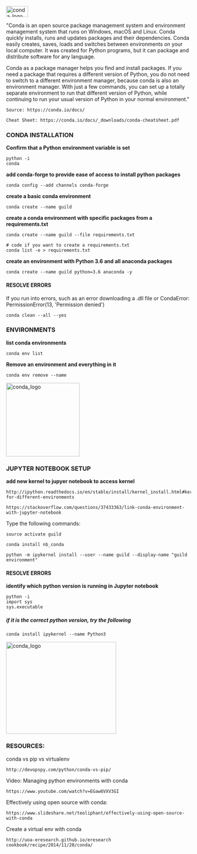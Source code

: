 ﻿
<img src="https://github.com/Alexjmsherman/ml_guild/blob/master/raw_data/images/conda_logo.png" alt="conda_logo" width="60px" height="30" />


"Conda is an open source package management system and environment management system that runs on Windows, macOS and Linux. Conda quickly installs, runs and updates packages and their dependencies. Conda easily creates, saves, loads and switches between environments on your local computer. It was created for Python programs, but it can package and distribute software for any language.

Conda as a package manager helps you find and install packages. If you need a package that requires a different version of Python, you do not need to switch to a different environment manager, because conda is also an environment manager. With just a few commands, you can set up a totally separate environment to run that different version of Python, while continuing to run your usual version of Python in your normal environment."

	Source: https://conda.io/docs/

	Cheat Sheet: https://conda.io/docs/_downloads/conda-cheatsheet.pdf


### CONDA INSTALLATION
**Confirm that a Python environment variable is set**

	python -i
	conda

**add conda-forge to provide ease of access to install python packages**

	conda config --add channels conda-forge

**create a basic conda environment**

	conda create --name guild

**create a conda environment with specific packages from a requirements.txt**

	conda create --name guild --file requirements.txt

	# code if you want to create a requirements.txt
	conda list -e > requirements.txt

**create an environment with Python 3.6 and all anaconda packages**

	conda create --name guild python=3.6 anaconda -y

#### RESOLVE ERRORS
If you run into errors, such as an error downloading a .dll file or CondaError: PermissionError(13, 'Permission denied')

	conda clean --all --yes

### ENVIRONMENTS
**list conda environments**

	conda env list

**Remove an environment and everything in it**

	conda env remove --name

<img src="https://github.com/Alexjmsherman/ml_guild/blob/master/raw_data/images/conda_envs.png" alt="conda_logo" width="200" height="200" />


### JUPYTER NOTEBOOK SETUP
**add new kernel to jupyer notebook to access kernel**

	http://ipython.readthedocs.io/en/stable/install/kernel_install.html#kernels-for-different-environments
	
	https://stackoverflow.com/questions/37433363/link-conda-environment-with-jupyter-notebook


Type the following commands:

	source activate guild
		
	conda install nb_conda
		
	python -m ipykernel install --user --name guild --display-name "guild environment"

#### RESOLVE ERRORS
**identify which python version is running in Jupyter notebook**

	python -i
	import sys
	sys.executable

##### if it is the correct python version, try the following
	conda install ipykernel --name Python3


<img src="https://github.com/Alexjmsherman/ml_guild/blob/master/raw_data/images/conda_stack.png" alt="conda_logo" width="300" height="250" />


### RESOURCES:
conda vs pip vs virtualenv

	http://devopspy.com/python/conda-vs-pip/

Video: Managing python environments with conda

	https://www.youtube.com/watch?v=EGaw6VXV3GI

Effectively using open source with conda: 

	https://www.slideshare.net/teoliphant/effectively-using-open-source-with-conda

Create a virtual env with conda

	http://uoa-eresearch.github.io/eresearch cookbook/recipe/2014/11/20/conda/